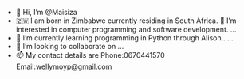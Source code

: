 - 👋 Hi, I’m @Maisiza
- 🇿🇼 I am born in Zimbabwe currently residing in South Africa. 
 👀 I’m interested in computer programming and software development. ...
- 🌱 I’m currently learning programming in Python through Alison.. ...
- 💞️ I’m looking to collaborate on ...
- 📫 My contact details are Phone:0670441570
                            Email:wellymoyp@gmail.com 

<!---
Maisiza/Maisiza is a ✨ special ✨ repository because its `README.md` (this file) appears on your GitHub profile.
You can click the Preview link to take a look at your changes.
--->
